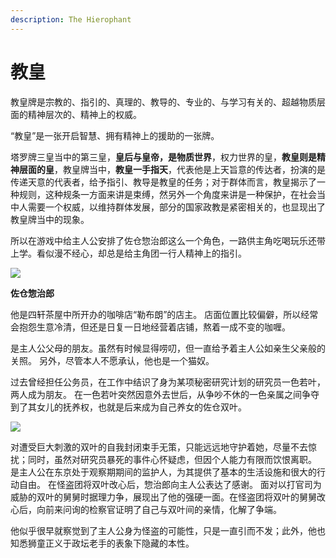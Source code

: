 ```yaml
---
description: The Hierophant
---
```


# 教皇

教皇牌是宗教的、指引的、真理的、教导的、专业的、与学习有关的、超越物质层面的精神层次的、精神上的权威。

“教皇”是一张开启智慧、拥有精神上的援助的一张牌。

塔罗牌三皇当中的第三皇，**皇后与皇帝，是物质世界**，权力世界的皇，**教皇则是精神层面的皇**，教皇牌当中，**教皇一手指天**，代表他是上天旨意的传达者，扮演的是传递天意的代表者，给予指引、教导是教皇的任务；对于群体而言，教皇揭示了一种规则，这种规条一方面来讲是束缚，然另外一个角度来讲是一种保护，在社会当中人需要一个权威，以维持群体发展，部分的国家政教是紧密相关的，也显现出了教皇牌当中的现象。

所以在游戏中给主人公安排了佐仓惣治郎这么一个角色，一路供主角吃喝玩乐还带上学。看似漫不经心，却总是给主角团一行人精神上的指引。

![](https://pic2.zhimg.com/80/v2-a9af9a9d83372f06fc3ddc957ace4995_720w.png)

**佐仓惣治郎**

他是四轩茶屋中所开办的咖啡店“勒布朗”的店主。 店面位置比较偏僻，所以经常会抱怨生意冷清，但还是日复一日地经营着店铺，熬着一成不变的咖喱。

是主人公父母的朋友。虽然有时候显得唠叨，但一直给予着主人公如亲生父亲般的关照。 另外，尽管本人不愿承认，他也是一个猫奴。

过去曾经担任公务员，在工作中结识了身为某项秘密研究计划的研究员一色若叶，两人成为朋友。 在一色若叶突然因意外去世后，从争吵不休的一色亲属之间争夺到了其女儿的抚养权，也就是后来成为自己养女的佐仓双叶。

![](https://pic2.zhimg.com/80/v2-c8b20376299d86e68c981393b31c744d_720w.jpg)

对遭受巨大刺激的双叶的自我封闭束手无策，只能远远地守护着她，尽量不去惊扰；同时，虽然对研究员暴死的事件心怀疑虑，但因个人能力有限而饮恨离职。 是主人公在东京处于观察期期间的监护人，为其提供了基本的生活设施和很大的行动自由。 在怪盗团将双叶改心后，惣治郎向主人公表达了感谢。 面对以打官司为威胁的双叶的舅舅时据理力争，展现出了他的强硬一面。在怪盗团将双叶的舅舅改心后，向前来问询的检察官证明了自己与双叶间的亲情，化解了争端。

他似乎很早就察觉到了主人公身为怪盗的可能性，只是一直引而不发；此外，他也知悉狮童正义于政坛老手的表象下隐藏的本性。

